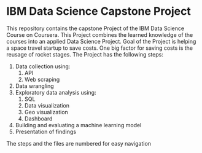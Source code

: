 # IBM Data Science Capstone Project
This repository contains the capstone Project of the IBM Data Science Course on Coursera. This Project combines the learned knowledge of the courses into an applied Data Science Project.
Goal of the Project is helping a space travel startup to save costs. One big factor for saving costs is the reusage of rocket stages. The Project has the following steps:

1. Data collection using:
    1. API
    2. Web scraping
2. Data wrangling
3. Exploratory data analysis using:
    1. SQL
    2. Data visualization
    3. Geo visualization
    4. Dashboard
4. Building and evaluating a machine learning model
5. Presentation of findings

The steps and the files are numbered for easy navigation
